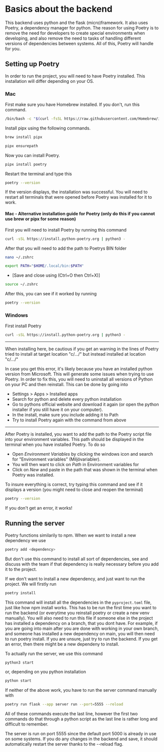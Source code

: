 # Basics about the backend

This backend uses python and the flask (micro)framework. It also uses Poetry, a dependency manager for python.
The reason for using Poetry is to remove the need for developers to create special environments when developing, and also remove the need to tasks of handling different versions of dependencies between systems. All of this, Poetry will handle for you.

## Setting up Poetry

In order to run the project, you will need to have Poetry installed. This installation will differ depending on your OS.

### Mac

First make sure you have Homebrew installed. If you don't, run this command.

```bash
/bin/bash -c "$(curl -fsSL https://raw.githubusercontent.com/Homebrew/install/HEAD/install.sh)"
```

Install pipx using the following commands.

```bash
brew install pipx
```

```bash
pipx ensurepath
```

Now you can install Poetry.

```bash
pipx install poetry
```

Restart the terminal and type this

```bash
poetry --version
```

If the version displays, the installation was successful. You will need to restart all terminals that were opened before Poetry was installed for it to work.

#### Mac - Alternative installation guide for Poetry (only do this if you cannot use brew or pipx for some reason)

First you will need to install Poetry by running this command

```bash
curl -sSL https://install.python-poetry.org | python3 -
```

After that you will need to add the path to Poetrys BIN folder

```bash
nano ~/.zshrc
```

```bash
export PATH="$HOME/.local/bin:$PATH"
```

-   [Save and close using (Ctrl+O then Ctrl+X)]

```bash
source ~/.zshrc
```

After this, you can see if it worked by running

```bash
poetry --version
```

### Windows

First install Poetry

```bash
curl -sSL https://install.python-poetry.org | python3 -
```

---

When installing here, be cautious if you get an warning in the lines of Poetry tried to install at target location "c/.../" but instead installed at location "c/.../"

In case you get this error, it's likely because you have an installed python version from Microsoft. This will generate some issues when trying to use Poetry. In order to fix this, you will need to uninstall all versions of Python on your PC and then reinstall. This can be done by going into

-   Settings > Apps > Installed apps
-   Search for python and delete every python installation
-   Go to pythons official website and download it again (or open the python installer if you still have it on your computer).
-   In the install, make sure you include adding it to Path
-   Try to install Poetry again with the command from above

---

After Poetry is installed, you want to add the path to the Poetry script file into your environment variables. This path should be displayed in the terminal when you have installed Poetry. To do so

-   Open _Environment Variables_ by clicking the windows icon and search for "Environment variables" (Miljövariabler).
-   You will then want to click on _Path_ in Environment variables for <user>
-   Click on _New_ and paste in the path that was shown in the terminal when Poetry was installed.

To insure everything is correct, try typing this command and see if it displays a version (you might need to close and reopen the terminal)

```bash
poetry --version
```

If you don't get an error, it works!

## Running the server

Poetry functions similarily to npm. When we want to install a new dependency we use

```bash
poetry add <dependency>
```

But don't use this command to install all sort of dependencies, see and discuss with the team if that dependency is really necessary before you add it to the project.

If we don't want to install a new dependency, and just want to run the project. We will firstly run

```bash
poetry install
```

This command will install all the dependencies in the `pyproject.toml` file, just like how npm install works. This has to be run the first time you want to run the backend (or everytime you reinstall poetry or create a new venv manually). You will also need to run this file if someone else in the project has installed a dependency on a branch, that you dont have. For example, if you are going into main after you are done with working in your own branch, and someone has installed a new dependency on main, you will then need to run poetry install. If you are unsure, just try to run the backend. If you get an error, then there might be a new dependeny to install.

To actually run the server, we use this command

```bash
python3 start
```

or, depending on you python installation

```bash
python start
```

If neither of the above work, you have to run the server command manually with

```bash
poetry run flask --app server run --port=5555 --reload
```

All of these commands execute the last line, however the first two commands do that through a python script as
the last line is rather long and difficult to remember.

The server is run on port 5555 since the default port 5000 is already in use on some systems. If you do any changes in the backend and save, it should automatically restart the server thanks to the --reload flag.
